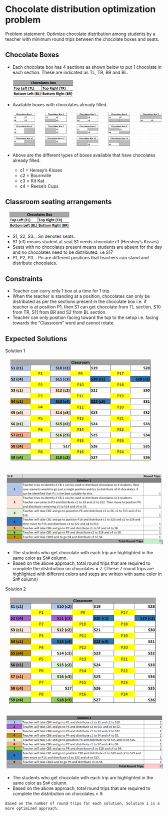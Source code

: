 # Chocolate distribution optimization problem
Problem statement:
Optimize chocolate distribution among students by a teacher with minimum round trips between the chocolate boxes and seats.

Chocolate Boxes
-----
* Each chocolate box has 4 sections as shown below to put 1 chocolate in each section. These are indicated as TL, TR, BR and BL.

  ![Chocolate Box Layout](https://github.com/yogesh078/quantum/blob/master/assets/CBLayout.png?raw=true)

* Available boxes with chocolates already filled.

  ![Chocolate Box filled](https://github.com/yogesh078/quantum/blob/master/assets/CBFilled.png?raw=true)

* Above are the different types of boxes available that have chocolates already filled.
  * c1 = Hersey’s Kisses
  * c2 = Bournville
  * c3 = Kit Kat
  * c4 = Reese’s Cups
  
Classroom seating arrangements
-----
 &nbsp;&nbsp; ![Classroom Layout](https://github.com/yogesh078/quantum/blob/master/assets/CBLayout.png?raw=true)

* S1, S2, S3… Sn denotes seats.
* S1 (c1) means student at seat S1 needs chocolate c1 (Hershey’s Kisses)
* Seats with no chocolates present means students are absent for the day and no chocolates need to be distributed. i.e S17
* P1, P2, P3… Pn are different positions that teachers can stand and distribute chocolates.

Constraints
-----
* Teacher can carry only 1 box at a time for 1 trip.
* When the teacher is standing at a position, chocolates can only be distributed as per the sections present in the chocolate box i.e. if teacher is at position P1, then S1 can get chocolate from TL section, S10 from TR, S11 from BR and S2 from BL section.
* Teacher can only position facing toward the top to the setup i.e. facing towards the “Classroom” word and cannot rotate.

Expected Solutions
-----
Solution 1

 &nbsp;&nbsp; ![Solution1](https://github.com/yogesh078/quantum/blob/master/assets/Solution1.png?raw=true)

 &nbsp;&nbsp; ![Solution1 Steps](https://github.com/yogesh078/quantum/blob/master/assets/Solution1Steps.png?raw=true)

* The students who get chocolate with each trip are highlighted in the same color as Sr# column.
* Based on the above approach, total round trips that are required to complete the distribution on chocolates = 7. (These 7 round trips are highlighted with different colors and steps are written with same color in Sr# column)

Solution 2

 &nbsp;&nbsp; ![Solution2](https://github.com/yogesh078/quantum/blob/master/assets/Solution2.png?raw=true)
 
 &nbsp;&nbsp; ![Solution2 Steps](https://github.com/yogesh078/quantum/blob/master/assets/Solution2Steps.png?raw=true)

* The students who get chocolate with each trip are highlighted in the same color as Sr# column.
* Based on the above approach, total round trips that are required to complete the distribution on chocolates = 9.

~~~~~
Based on the number of round trips for each solution, Solution 1 is a more optimized approach.
~~~~~~~~~~~~~~~~~~~~~~~~~
